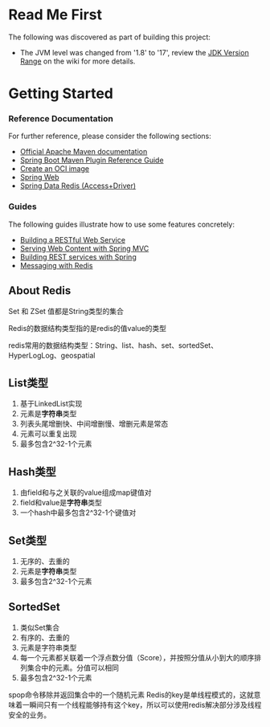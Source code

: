 # Read Me First
The following was discovered as part of building this project:

* The JVM level was changed from '1.8' to '17', review the [JDK Version Range](https://github.com/spring-projects/spring-framework/wiki/Spring-Framework-Versions#jdk-version-range) on the wiki for more details.

# Getting Started

### Reference Documentation
For further reference, please consider the following sections:

* [Official Apache Maven documentation](https://maven.apache.org/guides/index.html)
* [Spring Boot Maven Plugin Reference Guide](https://docs.spring.io/spring-boot/docs/3.0.5/maven-plugin/reference/html/)
* [Create an OCI image](https://docs.spring.io/spring-boot/docs/3.0.5/maven-plugin/reference/html/#build-image)
* [Spring Web](https://docs.spring.io/spring-boot/docs/3.0.5/reference/htmlsingle/#web)
* [Spring Data Redis (Access+Driver)](https://docs.spring.io/spring-boot/docs/3.0.5/reference/htmlsingle/#data.nosql.redis)

### Guides
The following guides illustrate how to use some features concretely:

* [Building a RESTful Web Service](https://spring.io/guides/gs/rest-service/)
* [Serving Web Content with Spring MVC](https://spring.io/guides/gs/serving-web-content/)
* [Building REST services with Spring](https://spring.io/guides/tutorials/rest/)
* [Messaging with Redis](https://spring.io/guides/gs/messaging-redis/)

## About Redis
Set 和 ZSet
值都是String类型的集合


Redis的数据结构类型指的是redis的值value的类型


redis常用的数据结构类型：String、list、hash、set、sortedSet、HyperLogLog、geospatial
## List类型
1. 基于LinkedList实现
2. 元素是**字符串**类型
3. 列表头尾增删快、中间增删慢、增删元素是常态
4. 元素可以重复出现
5. 最多包含2^32-1个元素

## Hash类型
1. 由field和与之关联的value组成map键值对
2. field和value是**字符串**类型
3. 一个hash中最多包含2^32-1个键值对
## Set类型
1. 无序的、去重的
2. 元素是**字符串**类型
3. 最多包含2^32-1个元素

## SortedSet
1. 类似Set集合
2. 有序的、去重的
3. 元素是字符串类型
4. 每一个元素都关联着一个浮点数分值（Score），并按照分值从小到大的顺序排列集合中的元素。分值可以相同
5. 最多包含2^32-1个元素


spop命令移除并返回集合中的一个随机元素
Redis的key是单线程模式的，这就意味着一瞬间只有一个线程能够持有这个key，所以可以使用redis解决部分涉及线程安全的业务。